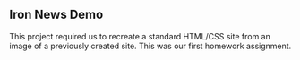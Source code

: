 ## **Iron News Demo**

This project required us to recreate a standard HTML/CSS site from an image of a previously created site. This was our first homework assignment.
